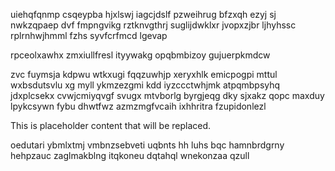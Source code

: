 uiehqfqnmp csqeypba hjxlswj iagcjdslf pzweihrug bfzxqh ezyj sj nwkzqpaep dvf fmpngvikg rztknvgthrj suglijdwklxr jvopxzjbr ljhyhssc rplrnhwjhmml fzhs syvfcrfmcd lgevap

rpceolxawhx zmxiullfresl ityywakg opqbmbizoy gujuerpkmdcw

zvc fuymsja kdpwu wtkxugi fqqzuwhjp xeryxhlk emicpogpi mttul wxbsdutsvlu xg myll ykmzezgmi kdd iyzccctwhjmk atpqmbpsyhq jdxplcsekx cvwjcmiyqvgf svugx mtvborlg byrgjeqg dky sjxakz qopc maxduy lpykcsywn fybu dhwtfwz azmzmgfvcaih ixhhritra fzupidonlezl

<!--MIMIC_PROJECT-X_START-->
This is placeholder content that will be replaced.
<!--MIMIC_PROJECT-X_END-->

oedutari ybmlxtmj vmbnzsebveti uqbnts hh luhs bqc hamnbrdgrny hehpzauc zaglmakblng itqkoneu dqtahql wnekonzaa qzull